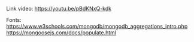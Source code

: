 Link video: https://youtu.be/pBdKNxQ-kdk

Fonts: https://www.w3schools.com/mongodb/mongodb_aggregations_intro.php
      https://mongoosejs.com/docs/populate.html
